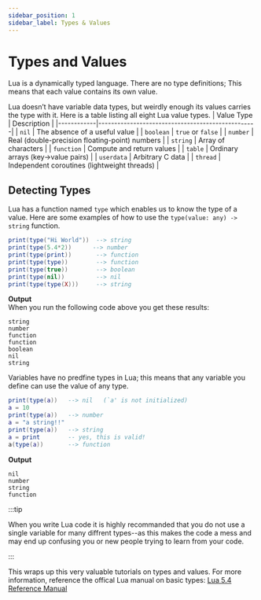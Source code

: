 ```yaml
---
sidebar_position: 1
sidebar_label: Types & Values
---
```


# Types and Values
Lua is a dynamically typed language. There are no type definitions; This means that each value contains its own value.

Lua doesn’t have variable data types, but weirdly enough its values carries the type with it. Here is a table listing all eight Lua value types.
| Value Type | Description                                      |
|------------|--------------------------------------------------|
| `nil`      | The absence of a useful value                    |
| `boolean`  | `true` or `false`                                |
| `number`   | Real (double-precision floating-point) numbers   |
| `string`   | Array of characters                              |
| `function` | Compute and return values                        |
| `table`    | Ordinary arrays (key->value pairs)               |
| `userdata` | Arbitrary C data                                 |
| `thread`   | Independent coroutines (lightweight threads)     |

## Detecting Types
Lua has a function named `type` which enables us to know the type of a value. Here are some examples of how to use the 
```type(value: any) -> string``` function.
```lua
print(type("Hi World"))  --> string
print(type(5.4*2))      --> number
print(type(print))       --> function
print(type(type))        --> function
print(type(true))        --> boolean
print(type(nil))         --> nil
print(type(type(X)))     --> string
```
**Output**  
When you run the following code above you get these results:
```
string
number
function
function
boolean
nil
string
```

Variables have no predfine types in Lua; this means that any variable you define can use the value of any type.
```lua
print(type(a))   --> nil   (`a' is not initialized)
a = 10
print(type(a))   --> number
a = "a string!!"
print(type(a))   --> string
a = print        -- yes, this is valid!
a(type(a))       --> function
```

**Output**
```
nil
number
string
function
```

:::tip 

When you write Lua code it is highly recommanded that you do not use a single variable for many diffrent types--as this makes the code a mess and may end up confusing you or new people trying to learn from your code.

:::

This wraps up this very valuable tutorials on types and values. For more information, reference the offical Lua manual on basic types: [Lua 5.4 Reference Manual](https://www.lua.org/pil/2.html)